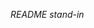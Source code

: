 [//]: # (Title: Kompilatorteknik - DV1655)  
[//]: # (Author: Totte Hansen, auth2)  
[//]: # (Tags: dv1655)  
[//]: # (Date: January 23, 2023 )  

*README stand-in*
